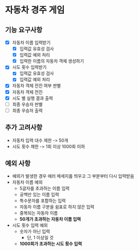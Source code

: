 # 자동차 경주 게임

## 기능 요구사항

- [x] 자동차 이름 입력받기
  - [x] 입력값 유효성 검사
  - [x] 입력값 예외 처리
  - [x] 입력한 이름의 자동차 객체 생성하기
- [x] 시도 횟수 입력받기
  - [x] 입력값 유효성 검사
  - [x] 입력값 예외 처리
- [x] 자동차 객체 전진 여부 판별
- [x] 자동차 객체 전진
- [x] 시도 별 실행 결과 출력
- [ ] 최종 우승자 판별
- [ ] 최종 우승자 출력

## 추가 고려사항

- 자동차 입력 대수 제한 -> 50개
- 시도 횟수 제한 -> 1회 이상 1000회 이하

## 예외 사항

- 예외가 발생한 경우 에러 메세지를 띄우고 그 부분부터 다시 입력받음
- 자동차 이름 예외
  - 5글자를 초과하는 이름 입력
  - 공백만 있는 이름 입력
  - 특수문자를 포함하는 입력
  - 자동차 이름 구분을 쉼표로 하지 않은 입력
  - 중복되는 자동차 이름
  - **50개가 초과하는 자동차 이름 입력**
- 시도 횟수 입력 예외
  - 숫자가 아닌 입력
    - 단, 1 이상일 것
  - **1000회가 초과하는 시도 횟수 입력**
